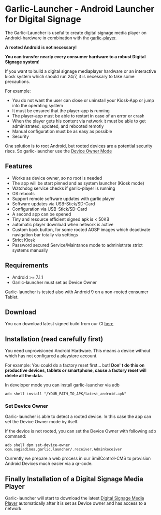 # Garlic-Launcher - Android Launcher for Digital Signage

The Garlic-Launcher is useful to create digital signage media player on Android-hardware in combination with the [garlic-player](https://garlic-player.com).

**A rooted Android is not necessary!**

**You can transfer nearly every consumer hardware to a robust Digital Signage system!**

If you want to build a digital signage mediaplayer hardware or an interactive kiosk system which should run 24/7, it is necessary to take some precautions.

For example:
- You do not want the user can close or uninstall your Kiosk-App or jump into the operating system
- It must be ensured that the player-app is running
- The player-app must be able to restart in case of an error or crash
- When the player gets his content via network it must be able to get administrated, updated, and rebooted remotly
- Manual configuration must be as easy as possible
- Security

One solution is to root Android, but rooted devices are a potential security riscs. So garlic-launcher use the [Device Owner Mode](https://developer.android.com/reference/android/app/admin/DevicePolicyManager)

## Features
- Works as device owner, so no root is needed
- The app will be start pinned and as system launcher (Kiosk mode)
- Watchdog service checks if garlic-player is running
- OS reboots
- Support remote software updates with garlic player
- Software updates via USB-Stick/SD-Card
- Configuration via USB-Stick/SD-Card
- A second app can be opened
- Tiny and resource efficient signed apk is < 50KB
- automatic player download when network is active
- Custom back button, for some rooted AOSP images which deactivate navigation bar totally via settings
- Strict Kiosk
- Password secured Service/Maintance mode to administrate strict systems manually

## Requirements
 - Android >= 7.1.1 
 - Garlic-launcher must set as Device Owner

Garlic-launcher is tested also with Android 9 on a non-rooted consumer Tablet.

## Download
You can download latest signed build from our CI [here](https://garlic-player.com/downloads/ci-builds/latest_android_launcher.apk)

## Installation (read carefully first)

You need unprovisioned Android Hardware. This means a device without which has not configured a playstore account.

For example: You could do a factory reset first... but!
**Don' t do this on productive devices, tablets or smartphone, cause a factory reset will delete all the data.**

In developer mode you can install garlic-launcher via adb

`adb shell install "/YOUR_PATH_TO_APK/latest_android.apk"`

### Set Device Owner

Garlic-launcher is able to detect a rooted device. In this case the app can set the Device Owner mode by itself.

If the device is not rooted, you can set the Device Owner with following adb command:

`adb shell dpm set-device-owner com.sagiadinos.garlic.launcher/.receiver.AdminReceiver`

Currently we prepare a web process in our SmilControl-CMS to provision Android Devices much easier via a qr-code.

## Finally Installation of a Digital Signage Media Player 
 
Garlic-launcher will start to download the latest [Digital Signage Media Player](https://github.com/sagiadinos/garlic-player) automatically after it is set as Device owner and has access to a network.
